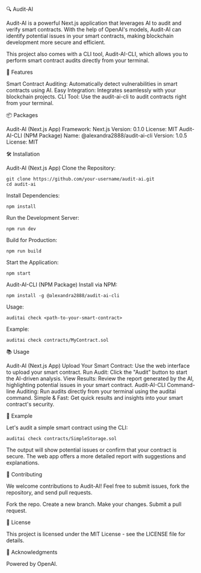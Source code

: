 🔍 Audit-AI

Audit-AI is a powerful Next.js application that leverages AI to audit and verify smart contracts. With the help of OpenAI's models, Audit-AI can identify potential issues in your smart contracts, making blockchain development more secure and efficient.

This project also comes with a CLI tool, Audit-AI-CLI, which allows you to perform smart contract audits directly from your terminal.

🚀 Features

Smart Contract Auditing: Automatically detect vulnerabilities in smart contracts using AI.
Easy Integration: Integrates seamlessly with your blockchain projects.
CLI Tool: Use the audit-ai-cli to audit contracts right from your terminal.

📦 Packages

Audit-AI (Next.js App)
Framework: Next.js
Version: 0.1.0
License: MIT
Audit-AI-CLI (NPM Package)
Name: @alexandra2888/audit-ai-cli
Version: 1.0.5
License: MIT

🛠️ Installation

Audit-AI (Next.js App)
Clone the Repository:

```
git clone https://github.com/your-username/audit-ai.git
cd audit-ai
```

Install Dependencies:

```
npm install
```

Run the Development Server:

```
npm run dev
```

Build for Production:

```
npm run build
```

Start the Application:

```
npm start
```


Audit-AI-CLI (NPM Package)
Install via NPM:

```
npm install -g @alexandra2888/audit-ai-cli
```

Usage:

```
auditai check <path-to-your-smart-contract>
```

Example:

```
auditai check contracts/MyContract.sol
```

📚 Usage

Audit-AI (Next.js App)
Upload Your Smart Contract: Use the web interface to upload your smart contract.
Run Audit: Click the "Audit" button to start the AI-driven analysis.
View Results: Review the report generated by the AI, highlighting potential issues in your smart contract.
Audit-AI-CLI
Command-line Auditing: Run audits directly from your terminal using the auditai command.
Simple & Fast: Get quick results and insights into your smart contract's security.

📝 Example

Let's audit a simple smart contract using the CLI:

```
auditai check contracts/SimpleStorage.sol
```

The output will show potential issues or confirm that your contract is secure. The web app offers a more detailed report with suggestions and explanations.

🌟 Contributing

We welcome contributions to Audit-AI! Feel free to submit issues, fork the repository, and send pull requests.

Fork the repo.
Create a new branch.
Make your changes.
Submit a pull request.

📄 License

This project is licensed under the MIT License - see the LICENSE file for details.

🙌 Acknowledgments

Powered by OpenAI.
